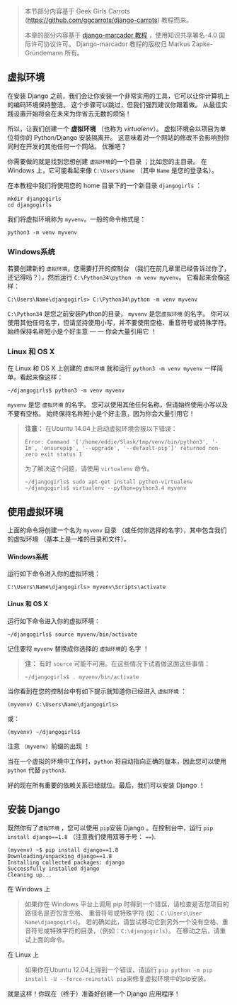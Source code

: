 > 本节部分内容基于 Geek Girls Carrots (https://github.com/ggcarrots/django-carrots) 教程而来。
> 
> 本章的部分内容基于 [django-marcador 教程](http://django-marcador.keimlink.de/) ，使用知识共享署名-4.0 国际许可协议许可。 Django-marcador 教程的版权归 Markus Zapke-Gründemann 所有。

## 虚拟环境

在安装 Django 之前，我们会让你安装一个非常实用的工具，它可以让你计算机上的编码环境保持整洁。 这个步骤可以跳过，但我们强烈建议你跟着做。 从最佳实践设置开始将会在未来为你省去无数的烦恼！

所以，让我们创建一个 **虚拟环境** （也称为 *virtualenv*）。 虚拟环境会以项目为单位将你的 Python/Django 安装隔离开。 这意味着对一个网站的修改不会影响到你同时在开发的其他任何一个网站。 优雅吧？

你需要做的就是找到您想创建 `虚拟环境`的一个目录 ；比如您的主目录。 在 Windows 上，它可能看起来像 `C:\Users\Name` （其中 `Name` 是您的登录名）。

在本教程中我们将使用您的 home 目录下的一个新目录 `djangogirls` ：

    mkdir djangogirls
    cd djangogirls
    

我们将虚拟环境称为 `myvenv`。一般的命令格式是：

    python3 -m venv myvenv
    

### Windows系统

若要创建新的 `虚拟环境`，您需要打开的控制台 （我们在前几章里已经告诉过你了，还记得吗？），然后运行 `C:\Python34\python -m venv myvenv`。 它看起来会像这样：

    C:\Users\Name\djangogirls> C:\Python34\python -m venv myvenv
    

`C:\Python34` 是您之前安装Python的目录， `myvenv` 是您`虚拟环境` 的名字。 你可以使用其他任何名字，但请坚持使用小写，并不要使用空格、重音符号或特殊字符。 始终保持名称短小是个好主意 — — 你会大量引用它 ！

### Linux 和 OS X

在 Linux 和 OS X 上创建的 `虚拟环境` 就和运行 `python3 -m venv myvenv` 一样简单。看起来像这样：

    ~/djangogirls$ python3 -m venv myvenv
    

`myvenv` 是您 `虚拟环境` 的名字。 您可以使用其他任何名称，但请始终使用小写以及不要有空格。 始终保持名称短小是个好主意，因为你会大量引用它！

> **注意：** 在Ubuntu 14.04上启动虚拟环境会报以下错误：
> 
>     Error: Command '['/home/eddie/Slask/tmp/venv/bin/python3', '-Im', 'ensurepip', '--upgrade', '--default-pip']' returned non-zero exit status 1
>     
> 
> 为了解决这个问题，请使用 `virtualenv` 命令。
> 
>     ~/djangogirls$ sudo apt-get install python-virtualenv
>     ~/djangogirls$ virtualenv --python=python3.4 myvenv
>     

## 使用虚拟环境

上面的命令将创建一个名为 `myvenv` 目录 （或任何你选择的名字），其中包含我们的虚拟环境 （基本上是一堆的目录和文件）。

#### Windows系统

运行如下命令进入你的虚拟环境：

    C:\Users\Name\djangogirls> myvenv\Scripts\activate
    

#### Linux 和 OS X

运行如下命令进入你的虚拟环境：

    ~/djangogirls$ source myvenv/bin/activate
    

记住要将 `myvenv` 替换成你选择的 `虚拟环境`的 名字 ！

> **注：** 有时 `source` 可能不可用。在这些情况下试着做这面这些事情：
> 
>     ~/djangogirls$ . myvenv/bin/activate
>     

当你看到在您的控制台中有如下提示就知道你已经进入 `虚拟环境` ：

    (myvenv) C:\Users\Name\djangogirls>
    

或：

    (myvenv) ~/djangogirls$
    

注意 `（myvenv）`前缀的出现 ！

当在一个虚拟的环境中工作时，`python` 将自动指向正确的版本，因此您可以使用 `python` 代替 `python3`.

好的现在所有重要的依赖关系已经就位。最后，我们可以安装 Django ！

## 安装 Django

既然你有了`虚拟环境` ，您可以使用 `pip`安装 Django 。在控制台中，运行 `pip install django==1.8` （注意我们使用双等于号： `==`).

    (myvenv) ~$ pip install django==1.8
    Downloading/unpacking django==1.8
    Installing collected packages: django
    Successfully installed django
    Cleaning up...
    

在 Windows 上

> 如果你在 Windows 平台上调用 pip 时得到一个错误，请检查是否您项目的路径名是否包含空格、 重音符号或特殊字符 (如：`C:\Users\User Name\djangogirls`)。 若的确如此，请尝试移动它到另外一个没有空格、重音符号或特殊字符的目录，（例如：`C:\djangogirls`）。 在移动之后，请重试上面的命令。

在 Linux 上

> 如果你在Ubuntu 12.04上得到一个错误，请运行 `pip python -m pip install -U --force-reinstall pip`来修复虚拟环境中的pip安装。

就是这样！你现在（终于）准备好创建一个 Django 应用程序！
